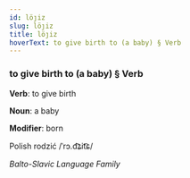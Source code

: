 ```yaml
---
id: löȷiz
slug: löȷiz
title: löȷiz
hoverText: to give birth to (a baby) § Verb
---
```


### to give birth to (a baby) § Verb

**Verb**: to give birth

**Noun**: a baby

**Modifier**: born

Polish rodzić /ˈrɔ.d͡ʑit͡ɕ/

*Balto-Slavic Language Family*